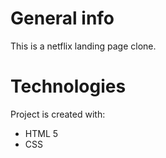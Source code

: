 # General info

This is a netflix landing page clone.

# Technologies

Project is created with:
* HTML 5
* CSS
